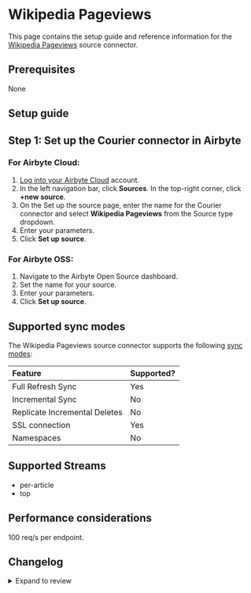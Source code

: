 # Wikipedia Pageviews

This page contains the setup guide and reference information for the [Wikipedia Pageviews](https://wikimedia.org/api/rest_v1/#/Pageviews%20data) source connector.

## Prerequisites

None

## Setup guide

## Step 1: Set up the Courier connector in Airbyte

### For Airbyte Cloud:

1. [Log into your Airbyte Cloud](https://cloud.airbyte.com/workspaces) account.
2. In the left navigation bar, click **Sources**. In the top-right corner, click **+new source**.
3. On the Set up the source page, enter the name for the Courier connector and select **Wikipedia Pageviews** from the Source type dropdown.
4. Enter your parameters.
5. Click **Set up source**.

### For Airbyte OSS:

1. Navigate to the Airbyte Open Source dashboard.
2. Set the name for your source.
3. Enter your parameters.
4. Click **Set up source**.

## Supported sync modes

The Wikipedia Pageviews source connector supports the following [sync modes](https://docs.airbyte.com/cloud/core-concepts#connection-sync-modes):

| Feature                       | Supported? |
| :---------------------------- | :--------- |
| Full Refresh Sync             | Yes        |
| Incremental Sync              | No         |
| Replicate Incremental Deletes | No         |
| SSL connection                | Yes        |
| Namespaces                    | No         |

## Supported Streams

- per-article
- top

## Performance considerations

100 req/s per endpoint.

## Changelog

<details>
  <summary>Expand to review</summary>

| Version | Date       | Pull Request                                              | Subject        |
| :------ | :--------- | :-------------------------------------------------------- | :------------- |
| 0.2.23 | 2025-09-30 | [61186](https://github.com/airbytehq/airbyte/pull/61186) | Update dependencies |
| 0.2.22 | 2025-05-24 | [60778](https://github.com/airbytehq/airbyte/pull/60778) | Update dependencies |
| 0.2.21 | 2025-05-10 | [59940](https://github.com/airbytehq/airbyte/pull/59940) | Update dependencies |
| 0.2.20 | 2025-05-04 | [58919](https://github.com/airbytehq/airbyte/pull/58919) | Update dependencies |
| 0.2.19 | 2025-04-19 | [58545](https://github.com/airbytehq/airbyte/pull/58545) | Update dependencies |
| 0.2.18 | 2025-04-13 | [58040](https://github.com/airbytehq/airbyte/pull/58040) | Update dependencies |
| 0.2.17 | 2025-04-05 | [57399](https://github.com/airbytehq/airbyte/pull/57399) | Update dependencies |
| 0.2.16 | 2025-03-29 | [56888](https://github.com/airbytehq/airbyte/pull/56888) | Update dependencies |
| 0.2.15 | 2025-03-22 | [56296](https://github.com/airbytehq/airbyte/pull/56296) | Update dependencies |
| 0.2.14 | 2025-03-08 | [55618](https://github.com/airbytehq/airbyte/pull/55618) | Update dependencies |
| 0.2.13 | 2025-03-01 | [55129](https://github.com/airbytehq/airbyte/pull/55129) | Update dependencies |
| 0.2.12 | 2025-02-22 | [54472](https://github.com/airbytehq/airbyte/pull/54472) | Update dependencies |
| 0.2.11 | 2025-02-15 | [54093](https://github.com/airbytehq/airbyte/pull/54093) | Update dependencies |
| 0.2.10 | 2025-02-08 | [53587](https://github.com/airbytehq/airbyte/pull/53587) | Update dependencies |
| 0.2.9 | 2025-02-01 | [53103](https://github.com/airbytehq/airbyte/pull/53103) | Update dependencies |
| 0.2.8 | 2025-01-25 | [52418](https://github.com/airbytehq/airbyte/pull/52418) | Update dependencies |
| 0.2.7 | 2025-01-18 | [51968](https://github.com/airbytehq/airbyte/pull/51968) | Update dependencies |
| 0.2.6 | 2025-01-11 | [51393](https://github.com/airbytehq/airbyte/pull/51393) | Update dependencies |
| 0.2.5 | 2024-12-28 | [50807](https://github.com/airbytehq/airbyte/pull/50807) | Update dependencies |
| 0.2.4 | 2024-12-21 | [50345](https://github.com/airbytehq/airbyte/pull/50345) | Update dependencies |
| 0.2.3 | 2024-12-14 | [49734](https://github.com/airbytehq/airbyte/pull/49734) | Update dependencies |
| 0.2.2 | 2024-12-12 | [47763](https://github.com/airbytehq/airbyte/pull/47763) | Update dependencies |
| 0.2.1 | 2024-10-28 | [47618](https://github.com/airbytehq/airbyte/pull/47618) | Update dependencies |
| 0.2.0 | 2024-08-20 | [44460](https://github.com/airbytehq/airbyte/pull/44460) | Refactor connector to manifest-only format |
| 0.1.10 | 2024-08-17 | [44202](https://github.com/airbytehq/airbyte/pull/44202) | Update dependencies |
| 0.1.9 | 2024-08-12 | [43771](https://github.com/airbytehq/airbyte/pull/43771) | Update dependencies |
| 0.1.8 | 2024-08-10 | [43543](https://github.com/airbytehq/airbyte/pull/43543) | Update dependencies |
| 0.1.7 | 2024-08-03 | [43184](https://github.com/airbytehq/airbyte/pull/43184) | Update dependencies |
| 0.1.6 | 2024-07-27 | [42706](https://github.com/airbytehq/airbyte/pull/42706) | Update dependencies |
| 0.1.5 | 2024-07-20 | [42242](https://github.com/airbytehq/airbyte/pull/42242) | Update dependencies |
| 0.1.4 | 2024-07-13 | [41686](https://github.com/airbytehq/airbyte/pull/41686) | Update dependencies |
| 0.1.3 | 2024-07-10 | [41560](https://github.com/airbytehq/airbyte/pull/41560) | Update dependencies |
| 0.1.2 | 2024-07-09 | [41081](https://github.com/airbytehq/airbyte/pull/41081) | Update dependencies |
| 0.1.1 | 2024-05-31 | [38724](https://github.com/airbytehq/airbyte/pull/38724) | Make connector compatible with builder |
| 0.1.0   | 2022-10-31 | [#18343](https://github.com/airbytehq/airbyte/pull/18343) | Initial commit |

</details>
